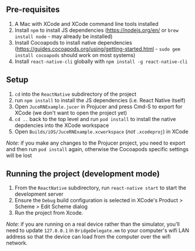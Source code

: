 ## Pre-requisites
1. A Mac with XCode and XCode command line tools installed
2. Install `npm` to install JS dependencies (https://nodejs.org/en/ or `brew install node` - may already be installed)
3. Install Cocoapods to install native dependencies (https://guides.cocoapods.org/using/getting-started.html - `sudo gem install cocoapods` should work on most systems)
4. Install `react-native-cli` globally with `npm install -g react-native-cli`

## Setup
1. `cd` into the `ReactNative` subdirectory of the project
2. run `npm install` to install the JS dependencies (i.e. React Native itself)
3. Open `JuceRNExample.jucer` in Projucer and press Cmd-S to export for XCode (we don't want to open the project yet)
4. `cd ..` back to the top level and run `pod install` to install the native depdencies into the XCode workspace
5. Open `Builds/iOS/JuceRNExample.xcworkspace` (*not* `.xcodeproj`) in XCode

*Note:* if you make any changes to the Projucer project, you need to export and then run `pod install` again, otherwise the Cocoapods specific settings will be lost

## Running the project (development mode)
1. From the `ReactNative` subdirectory, run `react-native start` to start the development server
2. Ensure the `Debug` build configuration is selected in XCode's Product > Scheme > Edit Scheme dialog
3. Run the project from Xcode.

*Note:* if you are running on a real device rather than the simulator, you'll need to update `127.0.0.1` in `BridgeDelegate.mm` to your computer's wifi LAN address so that the device can load from the computer over the wifi network.
